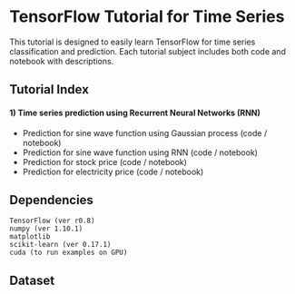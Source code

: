 # TensorFlow Tutorial for Time Series

This tutorial is designed to easily learn TensorFlow for time series classification and prediction. 
Each tutorial subject includes both code and notebook with descriptions.

## Tutorial Index

#### 1) Time series prediction using Recurrent Neural Networks (RNN)

- Prediction for sine wave function using Gaussian process (code / notebook)
- Prediction for sine wave function using RNN (code / notebook)
- Prediction for stock price (code / notebook)
- Prediction for electricity price (code / notebook)



## Dependencies

```
TensorFlow (ver r0.8)
numpy (ver 1.10.1)
matplotlib
scikit-learn (ver 0.17.1)
cuda (to run examples on GPU)
```

## Dataset

